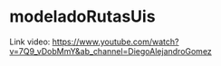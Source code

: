 # modeladoRutasUis
Link video: https://www.youtube.com/watch?v=7Q9_vDobMmY&ab_channel=DiegoAlejandroGomez

